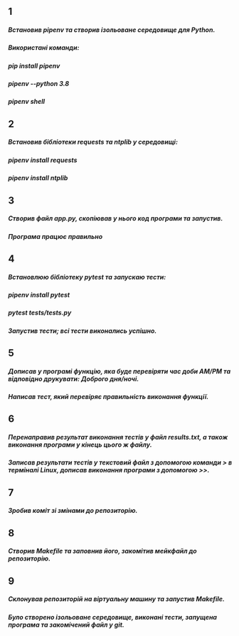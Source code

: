 ## 1
##### Встановив pipenv та створив ізольоване середовище для Python.
##### Використані команди:
##### pip install pipenv
##### pipenv --python 3.8
##### pipenv shell
## 2
##### Встановив бібліотеки requests та ntplib у середовищі:
##### pipenv install requests
##### pipenv install ntplib
## 3
##### Створив файл app.py, скопіював у нього код програми та запустив.
##### Програма працює правильно
## 4
##### Встановлюю бібліотеку pytest та запускаю тести:
##### pipenv install pytest
##### pytest tests/tests.py
##### Запустив тести; всі тести виконались успішно.
## 5
##### Дописав у програмі функцію, яка буде перевіряти час доби AM/PM та відповідно друкувати: Доброго дня/ночі.
##### Написав тест, який перевіряє правильність виконання функції.
## 6 
##### Перенаправив результат виконання тестів у файл results.txt, а також виконання програми у кінець цього ж файлу.
##### Записав результати тестів у текстовий файл з допомогою команди > в терміналі Linux, дописав виконання програми з допомогою >>.
## 7
##### Зробив коміт зі змінами до репозиторію.
## 8
##### Створив Makefile та заповнив його, закомітив мейкфайл до репозиторію.
## 9
##### Склонував репозиторій на віртуальну машину та запустив Makefile.
##### Було створено ізольоване середовище, виконані тести, запущена програма та закомічений файл у git.
